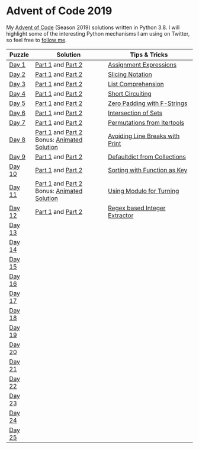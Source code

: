 # Advent of Code 2019
My [Advent of Code](https://adventofcode.com/2019) (Season 2019) solutions written in Python 3.8. I will highlight some of the interesting Python mechanisms I am using on Twitter, so feel free to [follow me](https://twitter.com/Dementophobia).

| Puzzle                                         | Solution                                                     | Tips & Tricks                                                |
| ---------------------------------------------- | ------------------------------------------------------------ | ------------------------------------------------------------ |
| [Day 1](https://adventofcode.com/2019/day/1)   | [Part 1](./2019_01_p1.py) and [Part 2](./2019_01_p2.py)      | [Assignment Expressions](https://twitter.com/Dementophobia/status/1201027632349040640) |
| [Day 2](https://adventofcode.com/2019/day/2)   | [Part 1](./2019_02_p1.py) and [Part 2](./2019_02_p2.py)      | [Slicing Notation](https://twitter.com/Dementophobia/status/1201382006774468608) |
| [Day 3](https://adventofcode.com/2019/day/3)   | [Part 1](./2019_03_p1.py) and [Part 2](./2019_03_p2.py)      | [List Comprehension](https://twitter.com/Dementophobia/status/1201749348083781632) |
| [Day 4](https://adventofcode.com/2019/day/4)   | [Part 1](./2019_04_p1.py) and [Part 2](./2019_04_p2.py)      | [Short Circuiting](https://twitter.com/Dementophobia/status/1202108904429309952) |
| [Day 5](https://adventofcode.com/2019/day/5)   | [Part 1](./2019_05_p1.py) and [Part 2](./2019_05_p2.py)      | [Zero Padding with F-Strings](https://twitter.com/Dementophobia/status/1202487898194546689) |
| [Day 6](https://adventofcode.com/2019/day/6)   | [Part 1](./2019_06_p1.py) and [Part 2](./2019_06_p2.py)      | [Intersection of Sets](https://twitter.com/Dementophobia/status/1202848979328876546) |
| [Day 7](https://adventofcode.com/2019/day/7)   | [Part 1](./2019_07_p1.py) and [Part 2](./2019_07_p2.py)      | [Permutations from Itertools](https://twitter.com/Dementophobia/status/1203214917697970178) |
| [Day 8](https://adventofcode.com/2019/day/8)   | [Part 1](./2019_08_p1.py) and [Part 2](./2019_08_p2.py) <br />Bonus: [Animated Solution](./extras/README.md#day-8---animation-using-python-and-gimp) | [Avoiding Line Breaks with Print](https://twitter.com/Dementophobia/status/1203560697940119553) |
| [Day 9](https://adventofcode.com/2019/day/9)   | [Part 1](./2019_09_p1.py) and [Part 2](./2019_09_p2.py)      | [Defaultdict from Collections](https://twitter.com/Dementophobia/status/1203932274280022017) |
| [Day 10](https://adventofcode.com/2019/day/10) | [Part 1](./2019_10_p1.py) and [Part 2](./2019_10_p2.py)      | [Sorting with Function as Key](https://twitter.com/Dementophobia/status/1204468347917783042) |
| [Day 11](https://adventofcode.com/2019/day/11) | [Part 1](./2019_11_p1.py) and [Part 2](./2019_11_p2.py) <br />Bonus: [Animated Solution](./extras/README.md#day-11---another-animation-using-python-and-gimp) | [Using Modulo for Turning](https://twitter.com/Dementophobia/status/1204657448361086976) |
| [Day 12](https://adventofcode.com/2019/day/12) | [Part 1](./2019_12_p1.py) and [Part 2](./2019_12_p2.py)      | [Regex based Integer Extractor](https://twitter.com/Dementophobia/status/1205239170219814934) |
| [Day 13](https://adventofcode.com/2019/day/13) |                                                              |                                                              |
| [Day 14](https://adventofcode.com/2019/day/14) |                                                              |                                                              |
| [Day 15](https://adventofcode.com/2019/day/15) |                                                              |                                                              |
| [Day 16](https://adventofcode.com/2019/day/16) |                                                              |                                                              |
| [Day 17](https://adventofcode.com/2019/day/17) |                                                              |                                                              |
| [Day 18](https://adventofcode.com/2019/day/18) |                                                              |                                                              |
| [Day 19](https://adventofcode.com/2019/day/19) |                                                              |                                                              |
| [Day 20](https://adventofcode.com/2019/day/20) |                                                              |                                                              |
| [Day 21](https://adventofcode.com/2019/day/21) |                                                              |                                                              |
| [Day 22](https://adventofcode.com/2019/day/22) |                                                              |                                                              |
| [Day 23](https://adventofcode.com/2019/day/23) |                                                              |                                                              |
| [Day 24](https://adventofcode.com/2019/day/24) |                                                              |                                                              |
| [Day 25](https://adventofcode.com/2019/day/25) |                                                              |                                                              |

